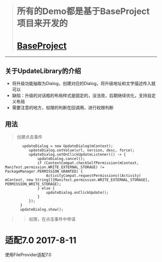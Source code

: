 > # 所有的Demo都是基于BaseProject项目来开发的
> # [BaseProject](https://github.com/jianesrq0724/BaseProject)
---
## 关于UpdateLibrary的介绍
* 将升级功能抽取为Dialog，创建对应的Dialog，将升级地址和文字描述传入就可以
* 缺陷：升级的对话框的布局样式是固定的，没法改，后期继续优化，支持自定义布局
* 需要注意的地方，权限的判断在回调用，进行权限判断

## 用法
> 创建点击事件
>> 
            updateDialog = new UpdateDialog(mContext);
               updateDialog.setValue(url, version, desc, force);
               updateDialog.setOnClickUpdateListener(() -> {
                   updateDialog.cancel();
                   if (ContextCompat.checkSelfPermission(mContext, Manifest.permission.WRITE_EXTERNAL_STORAGE) != PackageManager.PERMISSION_GRANTED) {
                       ActivityCompat.requestPermissions((Activity) mContext, new String[]{Manifest.permission.WRITE_EXTERNAL_STORAGE}, PERMISSION_WRITE_STORAGE);
                   } else {
                       updateDialog.onClickUpdate();
                   }
               });
           }
           updateDialog.show();

>> 权限，在点击事件中申请


# 适配7.0  2017-8-11
使用FileProvider适配7.0




